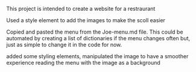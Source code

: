 This project is intended to create a website for a restraurant

Used a style element to add the images to make the scoll easier

Copied and pasted the menu from the Joe-menu.md file. This could be automated by creating a list of dictionaries if the menu changes often but, just as simple to change it in the code for now.

added some styling elements, manipulated the image to have a smoother experience reading the menu with the image as a background